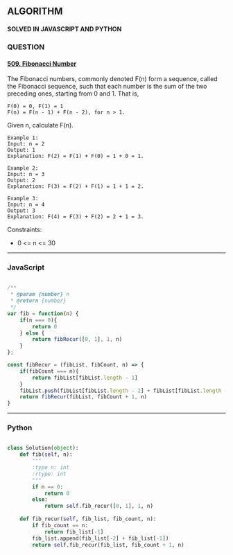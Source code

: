 ## ALGORITHM

#### SOLVED IN JAVASCRIPT AND PYTHON
### QUESTION

#### [509. Fibonacci Number](https://leetcode.com/problems/fibonacci-number/)

The Fibonacci numbers, commonly denoted F(n) form a sequence, called the Fibonacci sequence, such that each number is the sum of the two preceding ones, starting from 0 and 1. That is,

```
F(0) = 0, F(1) = 1
F(n) = F(n - 1) + F(n - 2), for n > 1.
```
Given n, calculate F(n).


```
Example 1:
Input: n = 2
Output: 1
Explanation: F(2) = F(1) + F(0) = 1 + 0 = 1.

Example 2:
Input: n = 3
Output: 2
Explanation: F(3) = F(2) + F(1) = 1 + 1 = 2.

Example 3:
Input: n = 4
Output: 3
Explanation: F(4) = F(3) + F(2) = 2 + 1 = 3.
```

Constraints:

* 0 <= n <= 30

-----

### JavaScript

```js

/**
 * @param {number} n
 * @return {number}
 */
var fib = function(n) {
    if(n === 0){
        return 0
    } else {
        return fibRecur([0, 1], 1, n)
    }
};

const fibRecur = (fibList, fibCount, n) => {
    if(fibCount === n){
        return fibList[fibList.length - 1]
    } 
    fibList.push(fibList[fibList.length - 2] + fibList[fibList.length - 1])
    return fibRecur(fibList, fibCount + 1, n)
}

```

-----

### Python

```py

class Solution(object):
    def fib(self, n):
        """
        :type n: int
        :rtype: int
        """
        if n == 0:
            return 0
        else:
            return self.fib_recur([0, 1], 1, n)
        
    def fib_recur(self, fib_list, fib_count, n):
        if fib_count == n:
            return fib_list[-1]
        fib_list.append(fib_list[-2] + fib_list[-1])
        return self.fib_recur(fib_list, fib_count + 1, n)
        
```
